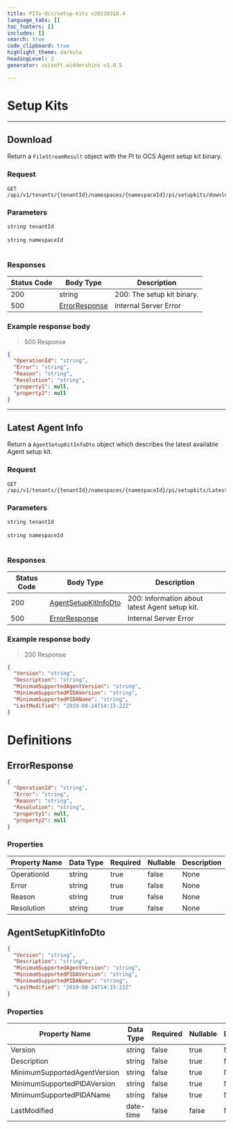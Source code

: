 ```yaml
---
title: PITo-Ocs/setup-kits v20210310.4
language_tabs: []
toc_footers: []
includes: []
search: true
code_clipboard: true
highlight_theme: darkula
headingLevel: 2
generator: osisoft.widdershins v1.0.5

---
```


<h1 id="pito-ocs-setup-kits-setup-kits">Setup Kits</h1>

	

	

---
## Download

<a id="opIdSetupKits_Download"></a>

Return a `FileStreamResult` object with the PI to OCS Agent setup kit binary.

### Request
```text 
GET /api/v1/tenants/{tenantId}/namespaces/{namespaceId}/pi/setupkits/download
```

<h3 id="setupkits_download-parameters">Parameters</h3>

`string tenantId`<br/><br/>`string namespaceId`<br/><br/>

<h3 id="setupkits_download-responses">Responses</h3>

|Status Code|Body Type|Description|
|---|---|---|
|200|string|200: The setup kit binary.|
|500|[ErrorResponse](#schemaerrorresponse)|Internal Server Error|

### Example response body
> 500 Response

```json
{
  "OperationId": "string",
  "Error": "string",
  "Reason": "string",
  "Resolution": "string",
  "property1": null,
  "property2": null
}
```

---
## Latest Agent Info

<a id="opIdSetupKits_Latest Agent Info"></a>

Return a `AgentSetupKitInfoDto` object which describes the latest available Agent setup kit.

### Request
```text 
GET /api/v1/tenants/{tenantId}/namespaces/{namespaceId}/pi/setupkits/LatestAgentInfo
```

<h3 id="setupkits_latest-agent-info-parameters">Parameters</h3>

`string tenantId`<br/><br/>`string namespaceId`<br/><br/>

<h3 id="setupkits_latest-agent-info-responses">Responses</h3>

|Status Code|Body Type|Description|
|---|---|---|
|200|[AgentSetupKitInfoDto](#schemaagentsetupkitinfodto)|200: Information about latest Agent setup kit.|
|500|[ErrorResponse](#schemaerrorresponse)|Internal Server Error|

### Example response body
> 200 Response

```json
{
  "Version": "string",
  "Description": "string",
  "MinimumSupportedAgentVersion": "string",
  "MinimumSupportedPIDAVersion": "string",
  "MinimumSupportedPIDAName": "string",
  "LastModified": "2019-08-24T14:15:22Z"
}
```

# Definitions

<h2 id="tocS_ErrorResponse">ErrorResponse</h2>

<a id="schemaerrorresponse"></a>
<a id="schema_ErrorResponse"></a>
<a id="tocSerrorresponse"></a>
<a id="tocserrorresponse"></a>

```json
{
  "OperationId": "string",
  "Error": "string",
  "Reason": "string",
  "Resolution": "string",
  "property1": null,
  "property2": null
}

```

### Properties

|Property Name|Data Type|Required|Nullable|Description|
|---|---|---|---|---|
|OperationId|string|true|false|None|
|Error|string|true|false|None|
|Reason|string|true|false|None|
|Resolution|string|true|false|None|

<h2 id="tocS_AgentSetupKitInfoDto">AgentSetupKitInfoDto</h2>

<a id="schemaagentsetupkitinfodto"></a>
<a id="schema_AgentSetupKitInfoDto"></a>
<a id="tocSagentsetupkitinfodto"></a>
<a id="tocsagentsetupkitinfodto"></a>

```json
{
  "Version": "string",
  "Description": "string",
  "MinimumSupportedAgentVersion": "string",
  "MinimumSupportedPIDAVersion": "string",
  "MinimumSupportedPIDAName": "string",
  "LastModified": "2019-08-24T14:15:22Z"
}

```

### Properties

|Property Name|Data Type|Required|Nullable|Description|
|---|---|---|---|---|
|Version|string|false|true|None|
|Description|string|false|true|None|
|MinimumSupportedAgentVersion|string|false|true|None|
|MinimumSupportedPIDAVersion|string|false|true|None|
|MinimumSupportedPIDAName|string|false|true|None|
|LastModified|date-time|false|false|None|

